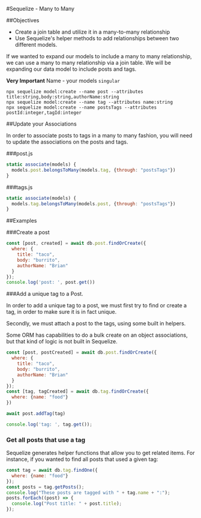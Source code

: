 #Sequelize - Many to Many

##Objectives

* Create a join table and utilize it in a many-to-many relationship
* Use Sequelize's helper methods to add relationships between two different models.

If we wanted to expand our models to include a many to many relationship, we can use a many to many relationship via a join table. We will be expanding our data model to include posts and tags.

**Very Important** Name - your models `singular`

```
npx sequelize model:create --name post --attributes title:string,body:string,authorName:string
npx sequelize model:create --name tag --attributes name:string
npx sequelize model:create --name postsTags --attributes postId:integer,tagId:integer
```

##Update your Associations

In order to associate posts to tags in a many to many fashion, you will need to update the associations on the posts and tags.

###post.js

```js
static associate(models) {
  models.post.belongsToMany(models.tag, {through: "postsTags"})
}
```

###tags.js

```js
static associate(models) {
  models.tag.belongsToMany(models.post, {through: "postsTags"})
}
```

##Examples

###Create a post

```js
const [post, created] = await db.post.findOrCreate({
  where: {
    title: "taco",
    body: "burrito",
    authorName: "Brian"
  }
});
console.log('post: ', post.get())
```

###Add a unique tag to a Post.

In order to add a unique tag to a post, we must first try to find or create a tag, in order to make sure it is in fact unique.

Secondly, we must attach a post to the tags, using some built in helpers.

Some ORM has capabilities to do a bulk create on an object associations, but that kind of logic is not built in Sequelize.

```js
const [post, postCreated] = await db.post.findOrCreate({
  where: {
    title: "taco",
    body: "burrito",
    authorName: "Brian"
  }
});
const [tag, tagCreated] = await db.tag.findOrCreate({
  where: {name: "food"}
})

await post.addTag(tag)

console.log('tag: ', tag.get());
```

### Get all posts that use a tag

Sequelize generates helper functions that allow you to get related items. For instance, if you wanted to find all posts that used a given tag:

```js
const tag = await db.tag.findOne({
  where: {name: "food"}
});
const posts = tag.getPosts();
console.log("These posts are tagged with " + tag.name + ":");
posts.forEach((post) => {
  console.log("Post title: " + post.title);
});
```